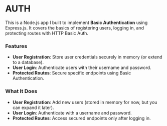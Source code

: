 # AUTH
  
This is a Node.js app I built to implement **Basic Authentication** using Express.js. It covers the basics of registering users, logging in, and protecting routes with HTTP Basic Auth.

### Features

- **User Registration**: Store user credentials securely in memory (or extend to a database).
- **User Login**: Authenticate users with their username and password.
- **Protected Routes**: Secure specific endpoints using Basic Authentication.

### What It Does

- **User Registration**: Add new users (stored in memory for now, but you can expand it later).
- **User Login**: Authenticate with a username and password.
- **Protected Routes**: Access secured endpoints only after logging in.
